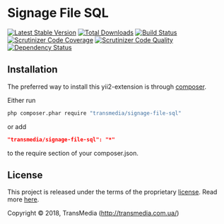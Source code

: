 # Signage File SQL

[![Latest Stable Version](https://poser.pugx.org/transmedia/signage-file-sql/v/stable)](https://packagist.org/packages/transmedia/signage-file-sql)
[![Total Downloads](https://poser.pugx.org/transmedia/signage-file-sql/downloads)](https://packagist.org/packages/transmedia/signage-file-sql)
[![Build Status](https://img.shields.io/travis/transmedia/signage-file-sql.svg)](https://travis-ci.org/transmedia/signage-file-sql)
[![Scrutinizer Code Coverage](https://img.shields.io/scrutinizer/coverage/g/transmedia/signage-file-sql.svg)](https://scrutinizer-ci.com/g/transmedia/signage-file-sql/)
[![Scrutinizer Code Quality](https://img.shields.io/scrutinizer/g/transmedia/signage-file-sql.svg)](https://scrutinizer-ci.com/g/transmedia/signage-file-sql/)
[![Dependency Status](https://www.versioneye.com/php/transmedia:signage-file-sql/dev-master/badge.svg)](https://www.versioneye.com/php/transmedia:signage-file-sql/dev-master)

## Installation

The preferred way to install this yii2-extension is through [composer](http://getcomposer.org/download/).

Either run

```sh
php composer.phar require "transmedia/signage-file-sql"
```

or add

```json
"transmedia/signage-file-sql": "*"
```

to the require section of your composer.json.

## License

This project is released under the terms of the proprietary [license](LICENSE).
Read more [here](https://en.wikipedia.org/wiki/Proprietary_software).

Copyright © 2018, TransMedia (http://transmedia.com.ua/)
